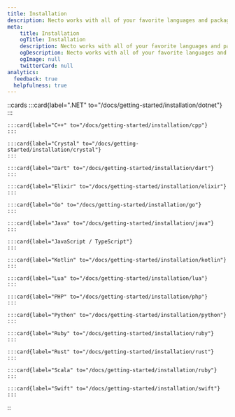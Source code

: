 ```yaml
---
title: Installation
description: Necto works with all of your favorite languages and package managers. Below, you'll find guides for the most common languages and pm's used with Necto.
meta: 
    title: Installation
    ogTitle: Installation
    description: Necto works with all of your favorite languages and package managers. Below, you'll find guides for the most common languages and pm's used with Necto.
    ogDescription: Necto works with all of your favorite languages and package managers. Below, you'll find guides for the most common languages and pm's used with Necto.
    ogImage: null
    twitterCard: null
analytics:
  feedback: true
  helpfulness: true
---
```


::cards
    :::card{label=".NET" to="/docs/getting-started/installation/dotnet"}
    :::

    :::card{label="C++" to="/docs/getting-started/installation/cpp"}
    :::

    :::card{label="Crystal" to="/docs/getting-started/installation/crystal"}
    :::

    :::card{label="Dart" to="/docs/getting-started/installation/dart"}
    :::

    :::card{label="Elixir" to="/docs/getting-started/installation/elixir"}
    :::

    :::card{label="Go" to="/docs/getting-started/installation/go"}
    :::

    :::card{label="Java" to="/docs/getting-started/installation/java"}
    :::

    :::card{label="JavaScript / TypeScript"}
    :::

    :::card{label="Kotlin" to="/docs/getting-started/installation/kotlin"}
    :::

    :::card{label="Lua" to="/docs/getting-started/installation/lua"}
    :::
    
    :::card{label="PHP" to="/docs/getting-started/installation/php"}
    :::

    :::card{label="Python" to="/docs/getting-started/installation/python"}
    :::

    :::card{label="Ruby" to="/docs/getting-started/installation/ruby"}
    :::

    :::card{label="Rust" to="/docs/getting-started/installation/rust"}
    :::

    :::card{label="Scala" to="/docs/getting-started/installation/ruby"}
    :::
    
    :::card{label="Swift" to="/docs/getting-started/installation/swift"}
    :::
::
